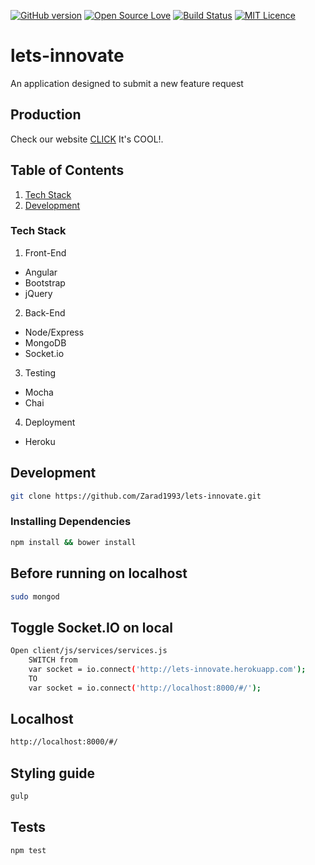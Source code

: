[![GitHub version](https://badge.fury.io/gh/Zarad1993%2Flets-innovate.svg)](http://badge.fury.io/gh/Zarad1993%2Flets-innovate) [![Open Source Love](https://badges.frapsoft.com/os/v1/open-source.svg?v=103)](https://github.com/ellerbrock/open-source-badge/) [![Build Status](https://travis-ci.org/Zarad1993/lets-innovate.svg?branch=master)](https://travis-ci.org/Zarad1993/lets-innovate/) [![MIT Licence](https://badges.frapsoft.com/os/mit/mit.svg?v=103)](https://opensource.org/licenses/mit-license.php)   


# lets-innovate
An application designed to submit a new feature request 

## Production

Check our website [CLICK](http://lets-innovate.herokuapp.com/#/) It's COOL!.


## Table of Contents
1. [Tech Stack](#tech-stack)
1. [Development](#development)

### Tech Stack

1) Front-End
- Angular
- Bootstrap
- jQuery   

2) Back-End
- Node/Express
- MongoDB
- Socket.io


3) Testing
- Mocha
- Chai

4) Deployment
- Heroku



## Development

```sh
git clone https://github.com/Zarad1993/lets-innovate.git
```

### Installing Dependencies
```sh
npm install && bower install
```
## Before running on localhost 
```sh
sudo mongod
```
## Toggle Socket.IO on local
```sh
Open client/js/services/services.js
	SWITCH from 
	var socket = io.connect('http://lets-innovate.herokuapp.com');
	TO
	var socket = io.connect('http://localhost:8000/#/');
```
## Localhost
```sh
http://localhost:8000/#/
```
## Styling guide
```sh
gulp
```
## Tests
```sh
npm test
```



